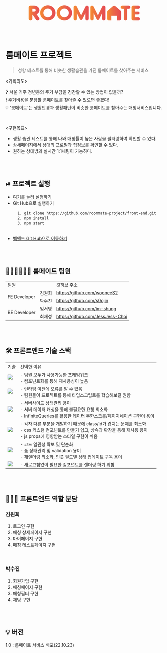 <br />
<br />
<p align="center">
  <img src="src/assets/roommate.svg" height="48">
</p>
<br />
<br />
<h1>룸메이트 프로젝트</h1>
<blockquote>
  <p>성향 테스트를 통해 비슷한 생활습관을 가진 룸메이트를 찾아주는 서비스</p>
</blockquote>

<기획의도>

❓ 서울 거주 청년층의 주거 부담을 경감할 수 있는 방법이 없을까?<br />
❗️ 주거비용을 분담할 룸메이트를 찾아줄 수 있으면 좋겠다! <br />
💡 '룸메이트'는 생활반경과 생활패턴이 비슷한 룸메이트를 찾아주는 매칭서비스입니다.

<br />

<구현목표>

<ul>
  <li>생활 습관 테스트를 통해 나와 매칭률이 높은 사람을 필터링하여 확인할 수 있다.</li>
  <li>상세페이지에서 상대의 프로필과 집정보를 확인할 수 있다.</li>
  <li>원하는 상대방과 실시간 1:1채팅이 가능하다.</li>
</ul>

<br />
<br />
<h2>⏯ 프로젝트 실행</h2>
<ul>
  <li><a href="43.200.244.125">여기를 눌러 실행하기</a></li>
  <li>
  Git Hub으로 실행하기

      1. git clone https://github.com/roommate-project/front-end.git
      2. npm install
      3. npm start

  </li>
  <br />
  <li><a href="https://github.com/roommate-project/back-end">백엔드 Git Hub으로 이동하기</a></li>
</ul>

<br />
<br />
<h2>👩🏻‍💻🧑🏻‍💻 룸메이트 팀원</h2>
<table>
  <tr>
    <td colspan='2'>팀원</td>
    <td>깃허브 주소</td>
  </tr>
  <tr>
    <td rowspan='2'>FE Developer</td>
    <td>김원희</td>
    <td><a href="https://github.com/wooneeS2">https://github.com/wooneeS2</a></td>
  </tr>
  <tr>
    <td>박수진</td>
    <td><a href="https://github.com/s0ojin">https://github.com/s0ojin</a></td>
  </tr>
  <tr>
    <td rowspan='2'>BE Developer</td>
    <td>임서영</td>
    <td><a href="https://github.com/im-shung2">https://github.com/im-shung</a></td>
  </tr>
  <tr>
    <td>최재성</td>
    <td><a href="https://github.com/JessJess-Choi">https://github.com/JessJess-Choi</a></td>
  </tr>
</table>

<br />
<br />
<h2>🛠 프론트엔드 기술 스택</h2>
    <table>
      <tr>
          <td>기술</td>
          <td>선택한 이유</td>
      </tr>
      <tr>
          <td><img src="https://img.shields.io/badge/React-white?&logo=React&logoColor=61DAFB"/></td>
          <td>
          - 팀원 모두가 사용가능한 프레임워크<br />
          - 컴포넌트화를 통해 재사용성이 높음
          </td>
      </tr>
      <tr>
          <td><img src="https://img.shields.io/badge/TypeScript-white?&logo=TypeScript&logoColor=3178C6"/></td>
          <td>
          - 런타임 이전에 오류를 알 수 있음 <br />
          - 팀원들이 프로젝트를 통해 타입스크립트를 학습해보길 원함
          </td>
      </tr>
      <tr>
          <td><img src="https://img.shields.io/badge/React Query-white?&logo=React Query&logoColor=FF4154"/></td>
          <td>
          - 서버사이드 상태관리 용이<br />
          - 서버 데이터 캐싱을 통해 불필요한 요청 최소화<br />
          - InfiniteQueries를 활용한 데이터 무한스크롤/페이지네이션 구현이 용이
          </td>
      </tr>
      <tr>
          <td><img src="https://img.shields.io/badge/styled components-white?&logo=styled-components&logoColor=DB7093"/></td>
          <td>
          - 각자 다른 부분을 개발하기 때문에 class/id가 겹치는 문제를 최소화 <br />
          - css 커스텀 컴포넌트를 만들기 쉽고, 상속과 확장을 통해 재사용 용이<br />
          - js props에 영향받는 스타일 구현이 쉬움 
          </td>
      </tr>
      <tr>
          <td><img src="https://img.shields.io/badge/React Hook Form-white?&logo=ReactHookForm&logoColor=EC5990"/></td>
          <td>
          - 코드 일관성 확보 및 단순화 <br />
          - 폼 상태관리 및 validation 용이 <br />
          - 재렌더링 최소화, 인풋 필드별 상태 업데이트 구독 용이<br/>
          </td>
      </tr>
      <tr>
          <td><img src="https://img.shields.io/badge/React Router-white?&logo=React Router&logoColor=CA4245"/></td>
          <td>- 새로고침없이 필요한 컴포넌트를 렌더링 하기 위함</td>
      </tr>
    </table>

<br />
<br />
<h2>🙋🏻‍♀️ 프론트엔드 역할 분담</h2>
<h3>김원희</h3>
  <ol>
    <li>로그인 구현</li>
    <li>매칭 상세페이지 구현</li>
    <li>마이페이지 구현</li>
    <li>매칭 테스트페이지 구현</li>
  </ol>

<br />
<h3>박수진</h3>
  <ol>
    <li>회원가입 구현</li>
    <li>매칭페이지 구현</li>
    <li>매칭필터 구현</li>
    <li>채팅 구현</li>
  </ol>

<br />
<br />
<h2>💡 버전</h2>
1.0 : 룸메이트 서비스 배포(22.10.23)
<br />
